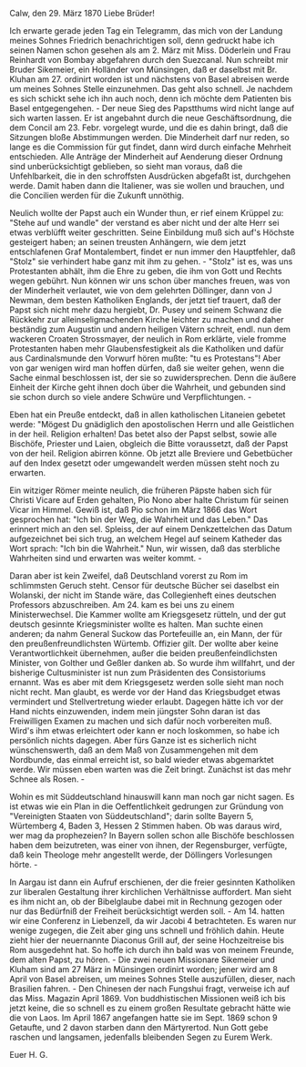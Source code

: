  Calw, den 29. März 1870
Liebe Brüder!

Ich erwarte gerade jeden Tag ein Telegramm, das mich von der Landung meines Sohnes Friedrich benachrichtigen soll, denn gedruckt habe ich seinen Namen schon gesehen als am 2. März mit Miss. Döderlein und Frau Reinhardt von Bombay abgefahren durch den Suezcanal. Nun schreibt mir Bruder Sikemeier, ein Holländer von Münsingen, daß er daselbst mit Br. Kluhan am 27. ordinirt worden ist und nächstens von Basel abreisen werde um meines Sohnes Stelle einzunehmen. Das geht also schnell. Je nachdem es sich schickt sehe ich ihn auch noch, denn ich möchte dem Patienten bis Basel entgegengehen. - 
Der neue Sieg des Papstthums wird nicht lange auf sich warten lassen. Er ist angebahnt durch die neue Geschäftsordnung, die dem Concil am 23. Febr. vorgelegt wurde, und die es dahin bringt, daß die Sitzungen bloße Abstimmungen werden. Die Minderheit darf nur reden, so lange es die Commission für gut findet, dann wird durch einfache Mehrheit entschieden. Alle Anträge der Minderheit auf Aenderung dieser Ordnung sind unberücksichtigt geblieben, so sieht man voraus, daß die Unfehlbarkeit, die in den schroffsten Ausdrücken abgefaßt ist, durchgehen werde. Damit haben dann die Italiener, was sie wollen und brauchen, und die Concilien werden für die Zukunft unnöthig.

Neulich wollte der Papst auch ein Wunder thun, er rief einem Krüppel zu: "Stehe auf und wandle" der verstand es aber nicht und der alte Herr sei etwas verblüfft weiter geschritten. Seine Einbildung muß sich auf's Höchste gesteigert haben; an seinen treusten Anhängern, wie dem jetzt entschlafenen Graf Montalembert, findet er nun immer den Hauptfehler, daß "Stolz" sie verhindert habe ganz mit ihm zu gehen. - "Stolz" ist es, was uns Protestanten abhält, ihm die Ehre zu geben, die ihm von Gott und Rechts wegen gebührt. Nun können wir uns schon über manches freuen, was von der Minderheit verlautet, wie von dem gelehrten Döllinger, dann von J Newman, dem besten Katholiken Englands, der jetzt tief trauert, daß der Papst sich nicht mehr dazu hergiebt, Dr. Pusey und seinem Schwanz die Rückkehr zur alleinseligmachenden Kirche leichter zu machen und daher beständig zum Augustin und andern heiligen Vätern schreit, endl. nun dem wackeren Croaten Strossmayer, der neulich in Rom erklärte, viele fromme Protestanten haben mehr Glaubensfestigkeit als die Katholiken und dafür aus Cardinalsmunde den Vorwurf hören mußte: "tu es Protestans"! Aber von gar wenigen wird man hoffen dürfen, daß sie weiter gehen, wenn die Sache einmal beschlossen ist, der sie so zuwidersprechen. Denn die äußere Einheit der Kirche geht ihnen doch über die Wahrheit, und gebunden sind sie schon durch so viele andere Schwüre und Verpflichtungen. -

Eben hat ein Preuße entdeckt, daß in allen katholischen Litaneien gebetet werde: "Mögest Du gnädiglich den apostolischen Herrn und alle Geistlichen in der heil. Religion erhalten! Das betet also der Papst selbst, sowie alle Bischöfe, Priester und Laien, obgleich die Bitte voraussetzt, daß der Papst von der heil. Religion abirren könne. Ob jetzt alle Breviere und Gebetbücher auf den Index gesetzt oder umgewandelt werden müssen steht noch zu erwarten.

Ein witziger Römer meinte neulich, die früheren Päpste haben sich für Christi Vicare auf Erden gehalten, Pio Nono aber halte Christum für seinen Vicar im Himmel. Gewiß ist, daß Pio schon im März 1866 das Wort gesprochen hat: "Ich bin der Weg, die Wahrheit und das Leben." Das erinnert mich an den sel. Spleiss, der auf einem Denkzettelchen das Datum aufgezeichnet bei sich trug, an welchem Hegel auf seinem Katheder das Wort sprach: "Ich bin die Wahrheit." Nun, wir wissen, daß das sterbliche Wahrheiten sind und erwarten was weiter kommt. -

Daran aber ist kein Zweifel, daß Deutschland vorerst zu Rom im schlimmsten Geruch steht. Censor für deutsche Bücher sei daselbst ein Wolanski, der nicht im Stande wäre, das Collegienheft eines deutschen Professors abzuschreiben. Am 24. kam es bei uns zu einem Ministerwechsel. Die Kammer wollte am Kriegsgesetz rütteln, und der gut deutsch gesinnte Kriegsminister wollte es halten. Man suchte einen anderen; da nahm General Suckow das Portefeuille an, ein Mann, der für den preußenfreundlichsten Würtemb. Offizier gilt. Der wollte aber keine Verantwortlichkeit übernehmen, außer die beiden preußenfeindlichsten Minister, von Golther und Geßler danken ab. So wurde ihm willfahrt, und der bisherige Cultusminister ist nun zum Präsidenten des Consistoriums ernannt. Was es aber mit dem Kriegsgesetz werden solle sieht man noch nicht recht. Man glaubt, es werde vor der Hand das Kriegsbudget etwas vermindert und Stellvertretung wieder erlaubt. Dagegen hätte ich vor der Hand nichts einzuwenden, indem mein jüngster Sohn daran ist das Freiwilligen Examen zu machen und sich dafür noch vorbereiten muß. Wird's ihm etwas erleichtert oder kann er noch loskommen, so habe ich persönlich nichts dagegen. Aber fürs Ganze ist es sicherlich nicht wünschenswerth, daß an dem Maß von Zusammengehen mit dem Nordbunde, das einmal erreicht ist, so bald wieder etwas abgemarktet werde. Wir müssen eben warten was die Zeit bringt. Zunächst ist das mehr Schnee als Rosen. -

Wohin es mit Süddeutschland hinauswill kann man noch gar nicht sagen. Es ist etwas wie ein Plan in die Oeffentlichkeit gedrungen zur Gründung von "Vereinigten Staaten von Süddeutschland"; darin sollte Bayern 5, Würtemberg 4, Baden 3, Hessen 2 Stimmen haben. Ob was daraus wird, wer mag da prophezeien? In Bayern sollen schon alle Bischöfe beschlossen haben dem beizutreten, was einer von ihnen, der Regensburger, verfügte, daß kein Theologe mehr angestellt werde, der Döllingers Vorlesungen hörte. -

In Aargau ist dann ein Aufruf erschienen, der die freier gesinnten Katholiken zur liberalen Gestaltung ihrer kirchlichen Verhältnisse auffordert. Man sieht es ihm nicht an, ob der Bibelglaube dabei mit in Rechnung gezogen oder nur das Bedürfniß der Freiheit berücksichtigt werden soll. - 
Am 14. hatten wir eine Conferenz in Liebenzell, da wir Jacobi 4 betrachteten. Es waren nur wenige zugegen, die Zeit aber ging uns schnell und fröhlich dahin. Heute zieht hier der neuernannte Diaconus Grill auf, der seine Hochzeitreise bis Rom ausgedehnt hat. So hoffe ich durch ihn bald was von meinem Freunde, dem alten Papst, zu hören. - Die zwei neuen Missionare Sikemeier und Kluham sind am 27 März in Münsingen ordinirt worden; jener wird am 8 April von Basel abreisen, um meines Sohnes Stelle auszufüllen, dieser, nach Brasilien fahren. - Den Chinesen der nach Fungshui fragt, verweise ich auf das Miss. Magazin April 1869. Von buddhistischen Missionen weiß ich bis jetzt keine, die so schnell es zu einem großen Resultate gebracht hätte wie die von Laos. Im April 1867 angefangen hatte sie im Sept. 1869 schon 9 Getaufte, und 2 davon starben dann den Märtyrertod. Nun Gott gebe raschen und langsamen, jedenfalls bleibenden Segen zu Eurem Werk.

 Euer H. G.
